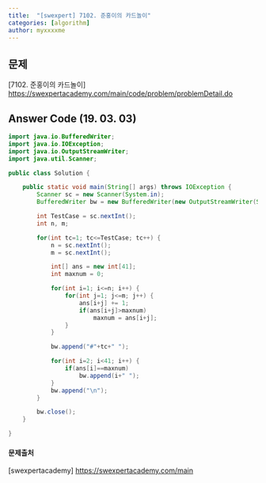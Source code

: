 ```yaml
---
title:  "[swexpert] 7102. 준홍이의 카드놀이"
categories: [algorithm]
author: myxxxxme
---
```


## 문제
[7102. 준홍이의 카드놀이] https://swexpertacademy.com/main/code/problem/problemDetail.do


## Answer Code (19. 03. 03)

``` java
import java.io.BufferedWriter;
import java.io.IOException;
import java.io.OutputStreamWriter;
import java.util.Scanner;

public class Solution {

	public static void main(String[] args) throws IOException {
		Scanner sc = new Scanner(System.in);
		BufferedWriter bw = new BufferedWriter(new OutputStreamWriter(System.out));

		int TestCase = sc.nextInt();
		int n, m;

		for(int tc=1; tc<=TestCase; tc++) {
			n = sc.nextInt();
			m = sc.nextInt();

			int[] ans = new int[41];
			int maxnum = 0;

			for(int i=1; i<=n; i++) {
				for(int j=1; j<=m; j++) {
					ans[i+j] += 1;
					if(ans[i+j]>maxnum)
						maxnum = ans[i+j];
				}
			}

			bw.append("#"+tc+" ");

			for(int i=2; i<41; i++) {
				if(ans[i]==maxnum)
					bw.append(i+" ");
			}
			bw.append("\n");
		}

		bw.close();
	}

}

```


#### 문제출처
[swexpertacademy] https://swexpertacademy.com/main
